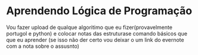 # Aprendendo Lógica de Programação
Vou fazer upload de qualque algoritimo que eu fizer(provavelmente portugol e python) e colocar notas das estruturase comando básicos que que eu aprender (se isso não der certo vou deixar o um link do evernote com a nota sobre o assusnto)

